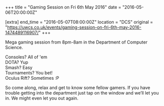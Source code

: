 +++
title = "Gaming Session on Fri 6th May 2016"
date = "2016-05-06T20:00:00Z"

[extra]
end_time = "2016-05-07T08:00:00Z"
location = "DCS"
original = "https://uwcs.co.uk/events/gaming-session-on-fri-6th-may-2016-1474489116907/"
+++

Mega gaming session from 8pm-8am in the Department of Computer Science.

Consoles? All of 'em  
DOTA? Yup  
Smash? Easy  
Tournaments? You bet\!  
Oculus Rift? Sometimes :P

So come along, relax and get to know some fellow gamers. If you have trouble getting into the department just tap on the window and we’ll let you in. We might even let you out again.

